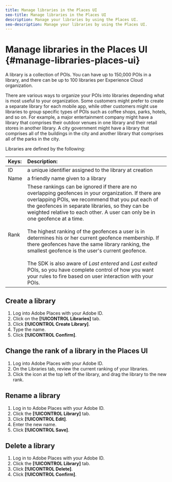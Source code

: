 ```yaml
---
title: Manage libraries in the Places UI
seo-title: Manage libraries in the Places UI
description: Manage your libraries by using the Places UI.
seo-description: Manage your libraries by using the Places UI.
---
```


# Manage libraries in the Places UI {#manage-libraries-places-ui}

A library is a collection of POIs. You can have up to 150,000 POIs in a library, and there can be up to 100 libraries per Experience Cloud organization.  

There are various ways to organize your POIs into libraries depending what is most useful to your organization. Some customers might prefer to create a separate library for each mobile app, while other customers might use libraries to group specific types of POIs such as coffee shops, parks, hotels, and so on. For example, a major entertainment company might have a library that comprises their outdoor venues in one library and their retail stores in another library. A city government might have a library that comprises all of the buildings in the city and another library that comprises all of the parks in the city.  

Libraries are defined by the following:

| Keys: | Description: |
| :--- | :--- |
| ID | a unique identifier assigned to the library at creation |
| Name | a friendly name given to a library |
| Rank | These rankings can be ignored if there are no overlapping geofences in your organization. If there are overlapping POIs, we recommend that you put each of the geofences in separate libraries, so they can be weighted relative to each other. A user can only be in one geofence at a time. <br><br>The highest ranking of the geofences a user is in determines his or her current geofence membership. If there geofences have the same library ranking, the smallest geofence is the user's current geofence. <br><br>The SDK is also aware of *Last entered* and *Last exited* POIs, so you have complete control of how you want your rules to fire based on user interaction with your POIs. |

## Create a library

1. Log into Adobe Places with your Adobe ID.
2. Click on the **[!UICONTROL Libraries]** tab.
3. Click **[!UICONTROL Create Library]**.
4. Type the name.
5. Click **[!UICONTROL Confirm]**.

## Change the rank of a library in the Places UI

1. Log into Adobe Places with your Adobe ID.
2. On the Libraries tab, review the current ranking of your libraries.
3. Click the icon at the top left of the library, and drag the library to the new rank. 

## Rename a library

1. Log in to Adobe Places with your Adobe ID.
2. Click the **[!UICONTROL Library]** tab.
3. Click **[!UICONTROL Edit]**.
4. Enter the new name.
5. Click **[!UICONTROL Save]**.

## Delete a library

1. Log in to Adobe Places with your Adobe ID.
2. Click the **[!UICONTROL Library]** tab.
3. Click **[!UICONTROL Delete]**.
4. Click **[!UICONTROL Confirm]**.

